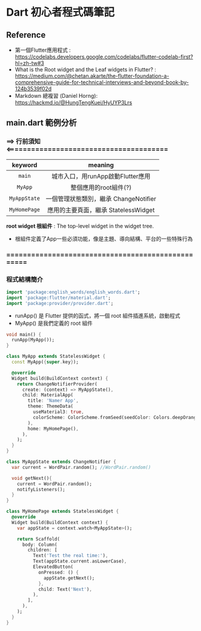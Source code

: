 # Dart 初心者程式碼筆記

## Reference 
- 第一個Flutter應用程式 : https://codelabs.developers.google.com/codelabs/flutter-codelab-first?hl=zh-tw#3
- What is the Root widget and the Leaf widgets in Flutter? : https://medium.com/@chetan.akarte/the-flutter-foundation-a-comprehensive-guide-for-technical-interviews-and-beyond-book-by-124b3539f02d
- Markdown 總複習 (Daniel Horng): https://hackmd.io/@HungTengKuei/HyUYP3Lrs
## main.dart 範例分析

### ==> 行前須知 <=======================================
|keyword|meaning|
|:--------:|:--------:|
|```main```|城市入口，用runApp啟動Flutter應用|
|```MyApp```|整個應用的root組件(?)|
|```MyAppState```|一個管理狀態類別，繼承 ChangeNotifier |
|```MyHomePage```|應用的主要頁面，繼承 StatelessWidget |

**root widget 根組件** : The top-level widget in the widget tree. 

- 根組件定義了App一些必須功能，像是主題、導向結構、平台的一些特殊行為

### ==================================================

### 程式結構簡介

```dart
import 'package:english_words/english_words.dart';
import 'package:flutter/material.dart';
import 'package:provider/provider.dart';
```
- runApp() 是 Flutter 提供的函式，將一個 root 組件插進系統，啟動程式
- MyApp() 是我們定義的 root 組件

```dart
void main() {
  runApp(MyApp());
}
```

```dart
class MyApp extends StatelessWidget {
  const MyApp({super.key});

  @override
  Widget build(BuildContext context) {
    return ChangeNotifierProvider(
      create: (context) => MyAppState(),
      child: MaterialApp(
        title: 'Namer App',
        theme: ThemeData(
          useMaterial3: true,
          colorScheme: ColorScheme.fromSeed(seedColor: Colors.deepOrange),
        ),
        home: MyHomePage(),
      ),
    );
  }
}
```
```dart
class MyAppState extends ChangeNotifier {
  var current = WordPair.random(); //WordPair.random()

  void getNext(){
    current = WordPair.random();
    notifyListeners();
  }
}
```

```dart
class MyHomePage extends StatelessWidget {
  @override
  Widget build(BuildContext context) {
    var appState = context.watch<MyAppState>();

    return Scaffold(
      body: Column(
        children: [
          Text('Test the real time:'),
          Text(appState.current.asLowerCase),
          ElevatedButton(
            onPressed: () {
              appState.getNext();
            },
            child: Text('Next'),
          ),
        ],
      ),
    );
  }
}
```
